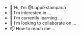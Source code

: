 - 👋 Hi, I’m @LuppiEstamparia
- 👀 I’m interested in ...
- 🌱 I’m currently learning ...
- 💞️ I’m looking to collaborate on ...
- 📫 How to reach me ...

<!---
LuppiEstamparia/LuppiEstamparia is a ✨ special ✨ repository because its `README.md` (this file) appears on your GitHub profile.
You can click the Preview link to take a look at your changes.
--->
